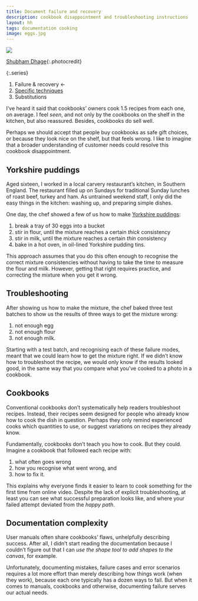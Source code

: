 ```yaml
---
title: Document failure and recovery
description: cookbook disappointment and troubleshooting instructions
layout: hh
tags: documentation cooking
image: eggs.jpg
---
```


![](eggs.jpg)

[Shubham Dhage](https://unsplash.com/photos/qgo7Tt_NWD0){:.photocredit}

{:.series}
1. Failure & recovery ←
2. [Specific techniques](document-techniques)
3. Substitutions

I’ve heard it said that cookbooks’ owners cook 1.5 recipes from each one, on average.
I feel _seen_, and not only by the cookbooks on the shelf in the kitchen, but also reassured.
Besides, cookbooks do sell well.

Perhaps we should accept that people buy cookbooks as safe gift choices,
or because they look nice on the shelf, but that feels wrong.
I like to imagine that a broader understanding of customer needs could resolve this cookbook disappointment.

## Yorkshire puddings

Aged sixteen, I worked in a local carvery restaurant’s kitchen, in Southern England.
The restaurant filled up on Sundays for traditional Sunday lunches of roast beef, turkey and ham.
As untrained weekend staff, I only did the easy things in the kitchen:
washing up, and preparing simple dishes.

One day, the chef showed a few of us how to make 
[Yorkshire puddings](https://en.wikipedia.org/wiki/Yorkshire_pudding):

1. break a tray of 30 eggs into a bucket
2. stir in flour, until the mixture reaches a certain _thick_ consistency
3. stir in milk, until the mixture reaches a certain _thin_ consistency
4. bake in a hot oven, in oil-lined Yorkshire pudding tins.

This approach assumes that you do this often enough to recognise the correct mixture consistencies without having to take the time to measure the flour and milk.
However, getting that right requires practice, and correcting the mixture when you get it wrong.

## Troubleshooting

After showing us how to make the mixture, the chef baked three test batches to show us the results of three ways to get the mixture wrong:

1. not enough egg
2. not enough flour
3. not enough milk.

Starting with a test batch, and recognising each of these failure modes,
meant that we could learn how to get the mixture right.
If we didn’t know how to troubleshoot the recipe, we would only know if the results looked good,
in the same way that you compare what you’ve cooked to a photo in a cookbook.

## Cookbooks

Conventional cookbooks don’t systematically help readers troubleshoot recipes.
Instead, their recipes seem designed for people who already know how to cook the dish in question.
Perhaps they only remind experienced cooks which quantities to use,
or suggest variations on recipes they already know.

Fundamentally, cookbooks don’t teach you how to cook. But they could.
Imagine a cookbook that followed each recipe with:

1. what often goes wrong
2. how you recognise what went wrong, and
3. how to fix it.

This explains why everyone finds it easier to learn to cook something for the first time from online video.
Despite the lack of explicit troubleshooting, at least you can see what successful preparation looks like, and where your failed attempt deviated from the _happy path_.

## Documentation complexity

User manuals often share cookbooks’ flaws, unhelpfully describing success.
After all, I didn’t start reading the documentation because I couldn’t figure out that I can
_use the shape tool to add shapes to the canvas_, for example.

Unfortunately, documenting mistakes, failure cases and error scenarios requires a lot more effort than merely describing how things work (when they work),
because each one typically has a dozen ways to fail.
But when it comes to manuals, cookbooks and otherwise,
documenting failure serves our actual needs.